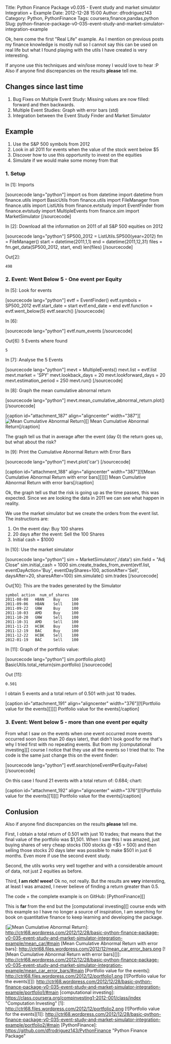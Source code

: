 Title: Python Finance Package v0.035 - Event study and market simulator Integration + Example
Date: 2012-12-28 15:00
Author: dfrodriguez143
Category: Python, PythonFinance
Tags: coursera,finance,pandas,python
Slug: python-finance-package-v0-035-event-study-and-market-simulator-integration-example

Ok, here come the first "Real Life" example. As I mention on previous
posts my finance knowledge is mostly null so I cannot say this can be
used on real life but what I found playing with the utils I have created
is very interesting.

If anyone use this techniques and win/lose money I would love to hear :P
Also if anyone find discrepancies on the results **please** tell me.

<!--more-->

Changes since last time
-----------------------

1.  <span style="line-height:13px;">Bug Fixes on Multiple Event Study:
    Missing values are now filled: forward and then backwards.</span>
2.  Multiple Event Studies: Graph with error bars (std)
3.  Integration between the Event Study Finder and Market Simulator

Example
-------

1.  Use the S&P 500 symbols from 2012
2.  Look in all 2011 for events when the value of the stock went below
    \$5
3.  Discover how to use this opportunity to invest on the equities
4.  Simulate if we would make some money from that

### 1. Setup

In [1]: Imports

[sourcecode lang="python"]
import os
from datetime import datetime
from finance.utils import BasicUtils
from finance.utils import FileManager
from finance.utils import ListUtils
from finance.evtstudy import EventFinder
from finance.evtstudy import MultipleEvents
from finance.sim import MarketSimulator
[/sourcecode]

In [2]: Download all the information on 2011 of all S&P 500 equities on
2012

[sourcecode lang="python"]
SP500\_2012 = ListUtils.SP500(year=2012)
fm = FileManager()
start = datetime(2011,1,1)
end = datetime(2011,12,31)
files = fm.get\_data(SP500\_2012, start, end)
len(files)
[/sourcecode]

Out[2]:

    498

### 2. Event: Went Below 5 - One event per Equity

In [5]: Look for events

[sourcecode lang="python"]
evtf = EventFinder()
evtf.symbols = SP500\_2012
evtf.start\_date = start
evtf.end\_date = end
evtf.function = evtf.went\_below(5)
evtf.search()
[/sourcecode]

In [6]:

[sourcecode lang="python"]
evtf.num\_events
[/sourcecode]

Out[6]: 5 Events where found

    5

In [7]: Analyse the 5 Events

[sourcecode lang="python"]
mevt = MultipleEvents()
mevt.list = evtf.list
mevt.market = 'SPY'
mevt.lookback\_days = 20
mevt.lookforward\_days = 20
mevt.estimation\_period = 250
mevt.run()
[/sourcecode]

In [8]: Graph the mean cumulative abnornal return

[sourcecode lang="python"]
mevt.mean\_cumulative\_abnormal\_return.plot()
[/sourcecode]

[caption id="attachment\_187" align="aligncenter" width="387"][![Mean
Cumulative Abnormal Return][]][] Mean Cumulative Abnormal
Return[/caption]

The graph tell us that in average after the event (day 0) the return
goes up, but what about the risk?

In [9]: Print the Cumulative Abnormal Return with Error Bars

[sourcecode lang="python"]
mevt.plot('car')
[/sourcecode]

[caption id="attachment\_188" align="aligncenter" width="387"][![Mean
Cumulative Abnormal Return with error bars][]][] Mean Cumulative
Abnormal Return with error bars[/caption]

Ok, the graph tell us that the risk is going up as the time passes, this
was expected.
Since we are looking the data in 2011 we can see what happen in
reality.

We use the market simulator but we create the orders from the event
list.
The instructions are:

1.  On the event day: Buy 100 shares
2.  20 days after the event: Sell the 100 Shares
3.  Initial cash = \$1000

In [10]: Use the market simulator

[sourcecode lang="python"]
sim = MarketSimulator('./data')
sim.field = &quot;Adj Close&quot;
sim.initial\_cash = 1000
sim.create\_trades\_from\_event(evtf.list, eventDayAction='Buy',
eventDayShares=100, actionAfter='Sell', daysAfter=20, sharesAfter=100)
sim.simulate()
sim.trades
[/sourcecode]

Out[10]: This are the trades generated by the Simulator

    symbol action  num_of_shares
    2011-08-08   HBAN    Buy     100
    2011-09-06   HBAN    Sell    100
    2011-09-22   GNW     Buy     100
    2011-10-03   AMD     Buy     100
    2011-10-20   GNW     Sell    100
    2011-10-31   AMD     Sell    100
    2011-11-23   HCBK    Buy     100
    2011-12-19   BAC     Buy     100
    2011-12-22   HCBK    Sell    100
    2012-01-19   BAC     Sell    100

In [11]: Graph of the portfolio value:

[sourcecode lang="python"]
sim.portfolio.plot()
BasicUtils.total\_return(sim.portfolio)
[/sourcecode]

Out [11]:

    0.501

I obtain 5 events and a total return of 0.501 with just 10 trades.

[caption id="attachment\_191" align="aligncenter"
width="376"][![Portfolio value for the events][]][] Portfolio value for
the events[/caption]

### 3. Event: Went below 5 - more than one event per equity

From what I saw on the events when one event occurred more events
occurred soon (less than 20 days later), that didn't look good for me
that's why I tried first with no repeating events. But from my
[computational investing][] course I notice that they use all the events
so I tried that to: The code is the same just change this on the event
finder:

[sourcecode lang="python"]
evtf.search(oneEventPerEquity=False)
[/sourcecode]

On this case I found 21 events with a total return of: 0.684; chart:

[caption id="attachment\_192" align="aligncenter"
width="376"][![Portfolio value for the events][1]][] Portfolio value for
the events[/caption]

Conlusion
---------

Also if anyone find discrepancies on the results **please** tell me.

First, I obtain a total return of 0.501 with just 10 trades; that means
that the final value of the portfolio was \$1,501. When I saw this I was
amazed, just buying shares of very cheap stocks (100 stocks @ \<\$5 =
500) and then selling those stocks 20 days later was possible to make
\$501 in just 6 months. Even more if use the second event study.

Second, the utils works very well together and with a considerable
amount of data, not just 2 equities as before.

Third, **I am rich! weee!** Ok no, not really. But the results are
**very** interesting, at least I was amazed, I never believe of finding
a return greater than 0.5.

The code + the complete example is on GitHub: [PythonFinance][]

This is **far** from the end but the [computational investing][] course
ends with this example so I have no longer a source of inspiration, I am
searching for book on quantitative finance to keep learning and
developing the package.

  [Mean Cumulative Abnormal Return]: http://ctrl68.files.wordpress.com/2012/12/mean_car.png
  [![Mean Cumulative Abnormal Return][]]: http://ctrl68.wordpress.com/2012/12/28/basic-python-finance-package-v0-035-event-study-and-market-simulator-integration-example/mean_car/#main
  [Mean Cumulative Abnormal Return with error bars]: http://ctrl68.files.wordpress.com/2012/12/mean_car_error_bars.png
  [![Mean Cumulative Abnormal Return with error bars][]]: http://ctrl68.wordpress.com/2012/12/28/basic-python-finance-package-v0-035-event-study-and-market-simulator-integration-example/mean_car_error_bars/#main
  [Portfolio value for the events]: http://ctrl68.files.wordpress.com/2012/12/portfolio1.png
  [![Portfolio value for the events][]]: http://ctrl68.wordpress.com/2012/12/28/basic-python-finance-package-v0-035-event-study-and-market-simulator-integration-example/portfolio1/#main
  [computational investing]: https://class.coursera.org/compinvesting1-2012-001/class/index
    "Computation Investing"
  [1]: http://ctrl68.files.wordpress.com/2012/12/portfolio2.png
  [![Portfolio value for the events][1]]: http://ctrl68.wordpress.com/2012/12/28/basic-python-finance-package-v0-035-event-study-and-market-simulator-integration-example/portfolio2/#main
  [PythonFinance]: https://github.com/dfrodriguez143/PythonFinance
    "Python Finance Package"
